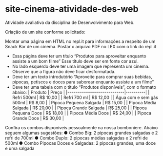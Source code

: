 # site-cinema-atividade-des-web
Atividade avaliativa da disciplina de Desenvolvimento para Web.

Criação de um site conforme solicitado:

Montar uma página em HTML no repl.it para informações a respeito de
um Snack Bar de um cinema. Postar o arquivo PDF no LEX com o link
do repl.it
- Essa página deve ter um título “Produtos para aproveitar enquanto
assiste a um bom filme” Esse título deve ser em fonte cor azul.
- No lado esquerdo deve ter uma imagem que representa um cinema.
Observe que a figura não deve ficar desformatada.
- Deve ter um texto introdutório “Aproveite para comprar suas bebidas,
pipocas, petiscos e doces para saborear enquanto assiste a um filme”
- Deve ter uma tabela com o título “Produtos disponíveis”, com o formato
abaixo:
| Produto                    | Preço     |
|-----------------------------|----------|
| Refri 500ml                 | R$ 10,00 |
| Refri 700 ml               | R$ 12,00 |
| Água com e sem gás 500ml   | R$ 8,00  |
| Pipoca Pequena Salgada     | R$ 15,00 |
| Pipoca Média Salgada       | R$ 20,00 |
| Pipoca Grande Salgada      | R$ 25,00 |
| Pipoca Pequena Doce        | R$ 18,00 |
| Pipoca Média Doce          | R$ 24,00 |
| Pipoca Grande Doce         | R$ 30,00 |

Confira os combos disponíveis pessoalmente na nossa bomboniere.
Abaixo seguem algumas sugestões:
● Combo Big: 2 pipocas grandes salgadas e 2 refri de 700ml
● Combo Duplo: 2 pipocas médias salgadas e 2 refri de 500ml
● Combo Pipocas Doces e Salgadas: 2 pipocas grandes, uma doce e
uma salgada
